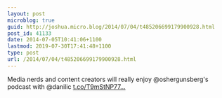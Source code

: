 ```yaml
---
layout: post
microblog: true
guid: http://joshua.micro.blog/2014/07/04/t485206699179900928.html
post_id: 41133
date: 2014-07-05T10:41:06+1100
lastmod: 2019-07-30T17:41:48+1100
type: post
url: /2014/07/04/t485206699179900928.html
---
```

Media nerds and content creators will really enjoy @oshergunsberg's podcast with @danilic 
[t.co/T9mStNP77...](http://t.co/T9mStNP77H)
